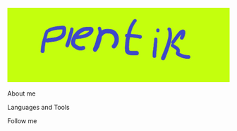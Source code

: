 [![header](https://github.com/by-plentik/by-plentik/blob/main/assets/1500x500.jpg)](https://twitter.com/BPlentik)

About me

Languages and Tools

Follow me